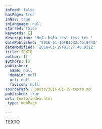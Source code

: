 ```yaml
---
inFeed: false
hasPage: true
inNav: true
inLanguage: null
starred: false
keywords: []
description: 'Hola hola test test tes '
datePublished: '2016-01-19T01:32:45.944Z'
dateModified: '2016-01-19T01:27:40.931Z'
title: TEXTO
author: []
authors: []
publisher:
  name: null
  domain: null
  url: null
  favicon: null
sourcePath: _posts/2016-01-19-texto.md
published: true
url: texto/index.html
_type: WebPage

---
```

TEXTO